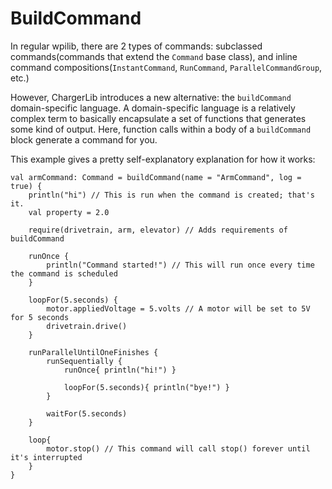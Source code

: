 # BuildCommand

In regular wpilib, there are 2 types of commands: subclassed commands(commands that extend
the ```Command``` base class), and inline command compositions(```InstantCommand```, 
```RunCommand```, ```ParallelCommandGroup```, etc.)

However, ChargerLib introduces a new alternative: the ```buildCommand``` domain-specific language.
A domain-specific language is a relatively complex term to basically encapsulate a
set of functions that generates some kind of output. Here, function calls within
a body of a ```buildCommand``` block generate a command for you.

This example gives a pretty self-explanatory explanation for how it works:
``` 
val armCommand: Command = buildCommand(name = "ArmCommand", log = true) {
    println("hi") // This is run when the command is created; that's it.
    val property = 2.0
    
    require(drivetrain, arm, elevator) // Adds requirements of buildCommand
    
    runOnce {
        println("Command started!") // This will run once every time the command is scheduled
    }
    
    loopFor(5.seconds) {
        motor.appliedVoltage = 5.volts // A motor will be set to 5V for 5 seconds
        drivetrain.drive()
    }
    
    runParallelUntilOneFinishes {
        runSequentially {
            runOnce{ println("hi!") }
            
            loopFor(5.seconds){ println("bye!") }
        }
        
        waitFor(5.seconds)
    }
    
    loop{
        motor.stop() // This command will call stop() forever until it's interrupted
    }
}
```


